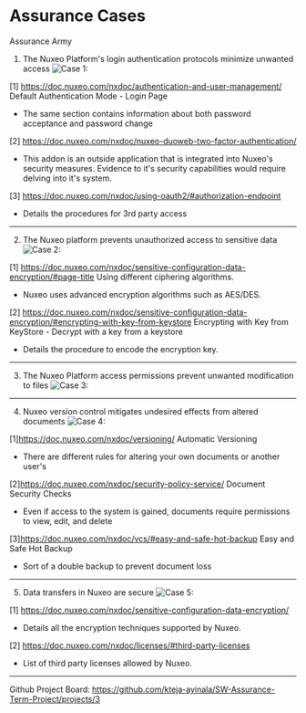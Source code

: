 # Assurance Cases

Assurance Army

1. The Nuxeo Platform's login authentication protocols minimize unwanted access
![Case 1:](https://github.com/kteja-ayinala/SW-Assurance-Term-Project/blob/master/Assurance%20case%20diagrams/Assurance%20Cases%20-%20AA%20-%20Claim1.png)

[1] https://doc.nuxeo.com/nxdoc/authentication-and-user-management/ Default Authentication Mode - Login Page<br>
- The same section contains information about both password acceptance and password change<br>

[2] https://doc.nuxeo.com/nxdoc/nuxeo-duoweb-two-factor-authentication/<br>
- This addon is an outside application that is integrated into Nuxeo's security measures. Evidence to it's security capabilities would require delving into it's system.<br>

[3] https://doc.nuxeo.com/nxdoc/using-oauth2/#authorization-endpoint<br>
- Details the procedures for 3rd party access
-----------------------------------------------------------------------------------------------------------------------------
2. The Nuxeo platform prevents unauthorized access to sensitive data
![Case 2:](https://github.com/kteja-ayinala/SW-Assurance-Term-Project/blob/master/Assurance%20case%20diagrams/Assurance%20Cases%20-%20AA%20-%20Claim2.png)


[1] https://doc.nuxeo.com/nxdoc/sensitive-configuration-data-encryption/#page-title Using different ciphering algorithms.<br>
- Nuxeo uses advanced encryption algorithms such as AES/DES.<br>

[2] https://doc.nuxeo.com/nxdoc/sensitive-configuration-data-encryption/#encrypting-with-key-from-keystore Encrypting with Key from KeyStore - Decrypt with a key from a keystore<br>
- Details the procedure to encode the encryption key.<br>
-----------------------------------------------------------------------------------------------------------------------------
3. The Nuxeo Platform access permissions prevent unwanted modification to files
![Case 3:](https://github.com/kteja-ayinala/SW-Assurance-Term-Project/blob/master/Assurance%20case%20diagrams/Assurance%20Cases%20-%20AA%20-%20Claim3.png)

-----------------------------------------------------------------------------------------------------------------------------
4.  Nuxeo version control mitigates undesired effects from altered documents
![Case 4:](https://github.com/kteja-ayinala/SW-Assurance-Term-Project/blob/master/Assurance%20case%20diagrams/Assurance%20Cases%20-%20AA%20-%20Claim4.png)

[1]https://doc.nuxeo.com/nxdoc/versioning/ Automatic Versioning<br>
- There are different rules for altering your own documents or another user's<br>

[2]https://doc.nuxeo.com/nxdoc/security-policy-service/ Document Security Checks<br>
- Even if access to the system is gained, documents require permissions to view, edit, and delete

[3]https://doc.nuxeo.com/nxdoc/vcs/#easy-and-safe-hot-backup Easy and Safe Hot Backup
- Sort of a double backup to prevent document loss
----------------------------------------------------------------------------------------------------------------------------------------
5. Data transfers in Nuxeo are secure
![Case 5:](https://github.com/kteja-ayinala/SW-Assurance-Term-Project/blob/master/Assurance%20case%20diagrams/Assurance%20Cases%20-%20AA%20-%20Claim5.png)

[1] https://doc.nuxeo.com/nxdoc/sensitive-configuration-data-encryption/<br>
- Details all the encryption techniques supported by Nuxeo.

[2] https://doc.nuxeo.com/nxdoc/licenses/#third-party-licenses<br>
- List of third party licenses allowed by Nuxeo.

-----------------------------------------------------------------------------------------------------------------------------
Github Project Board: https://github.com/kteja-ayinala/SW-Assurance-Term-Project/projects/3
